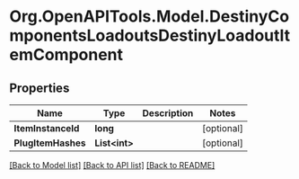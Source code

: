 # Org.OpenAPITools.Model.DestinyComponentsLoadoutsDestinyLoadoutItemComponent

## Properties

Name | Type | Description | Notes
------------ | ------------- | ------------- | -------------
**ItemInstanceId** | **long** |  | [optional] 
**PlugItemHashes** | **List&lt;int&gt;** |  | [optional] 

[[Back to Model list]](../README.md#documentation-for-models) [[Back to API list]](../README.md#documentation-for-api-endpoints) [[Back to README]](../README.md)

